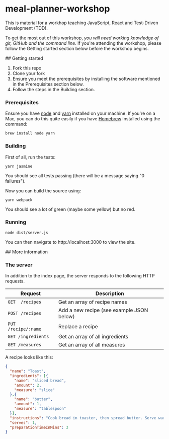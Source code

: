 # meal-planner-workshop

This is material for a workhop teaching JavaScript, React and Test-Driven Development (TDD).

To get the most out of this workshop, *you will need working knowledge of git, GitHub and the command line*. If you're attending the workshop, please follow the Getting started section below before the workshop begins.

## Getting started

   1. Fork this repo
   2. Clone your fork
   3. Ensure you meet the prerequisites by installing the software mentioned in the Prerequisites section below.
   4. Follow the steps in the Building section.

### Prerequisites

Ensure you have [node](https://nodejs.org/en/) and [yarn](https://yarnpkg.com) installed on your machine. If you're on a Mac, you can do this quite easily if you have [Homebrew](https://brew.sh/) installed using the command:

    brew install node yarn

### Building

First of all, run the tests:

    yarn jasmine

You should see all tests passing (there will be a message saying "0 failures").

Now you can build the source using:

    yarn webpack

You should see a lot of green (maybe some yellow) but no red.

### Running

    node dist/server.js

You can then navigate to http://localhost:3000 to view the site.

## More information

### The server

In addition to the index page, the server responds to the following HTTP requests.

| Request | Description |
| ------- | ----------- |
| `GET  /recipes` | Get an array of recipe names |
| `POST /recipes` | Add a new recipe (see example JSON below) |
| `PUT  /recipe/:name` | Replace a recipe |
| `GET /ingredients` | Get an array of all ingredients |
| `GET /measures` | Get an array of all measures |

A recipe looks like this:

```json
{
  "name": "Toast",
  "ingredients": [{
    "name": "sliced bread",
    "amount": 2,
    "measure": "slice"
  },{
    "name": "butter",
    "amount": 1,
    "measure": "tablespoon"
  }],
  "instructions": "Cook bread in toaster, then spread butter. Serve warm.",
  "serves": 1,
  "preparationTimeInMins": 3
}
```
